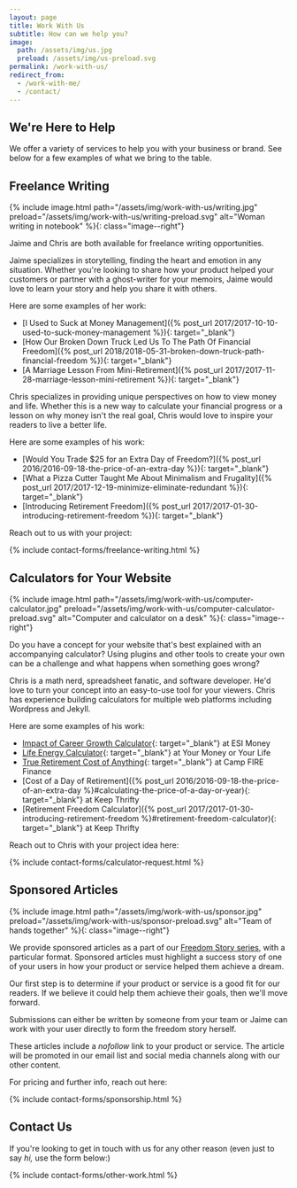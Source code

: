 ```yaml
---
layout: page
title: Work With Us
subtitle: How can we help you?
image:
  path: /assets/img/us.jpg
  preload: /assets/img/us-preload.svg
permalink: /work-with-us/
redirect_from:
  - /work-with-me/
  - /contact/
---
```


## We're Here to Help

We offer a variety of services to help you with your business or brand. See below for a few examples of what we bring to the table.

## Freelance Writing

{% include image.html path="/assets/img/work-with-us/writing.jpg" preload="/assets/img/work-with-us/writing-preload.svg" alt="Woman writing in notebook" %}{: class="image--right"}

Jaime and Chris are both available for freelance writing opportunities.

Jaime specializes in storytelling, finding the heart and emotion in any situation. Whether you're looking to share how your product helped your customers or partner with a ghost-writer for your memoirs, Jaime would love to learn your story and help you share it with others.

Here are some examples of her work:

- [I Used to Suck at Money Management]({% post_url 2017/2017-10-10-used-to-suck-money-management %}){: target="_blank"}
- [How Our Broken Down Truck Led Us To The Path Of Financial Freedom]({% post_url 2018/2018-05-31-broken-down-truck-path-financial-freedom %}){: target="_blank"}
- [A Marriage Lesson From Mini-Retirement]({% post_url 2017/2017-11-28-marriage-lesson-mini-retirement %}){: target="_blank"}

Chris specializes in providing unique perspectives on how to view money and life. Whether this is a new way to calculate your financial progress or a lesson on why money isn't the real goal, Chris would love to inspire your readers to live a better life.

Here are some examples of his work:

- [Would You Trade $25 for an Extra Day of Freedom?]({% post_url 2016/2016-09-18-the-price-of-an-extra-day %}){: target="_blank"}
- [What a Pizza Cutter Taught Me About Minimalism and Frugality]({% post_url 2017/2017-12-19-minimize-eliminate-redundant %}){: target="_blank"}
- [Introducing Retirement Freedom]({% post_url 2017/2017-01-30-introducing-retirement-freedom %}){: target="_blank"}

Reach out to us with your project:

{% include contact-forms/freelance-writing.html %}

## Calculators for Your Website

{% include image.html path="/assets/img/work-with-us/computer-calculator.jpg" preload="/assets/img/work-with-us/computer-calculator-preload.svg" alt="Computer and calculator on a desk" %}{: class="image--right"}

Do you have a concept for your website that's best explained with an accompanying calculator? Using plugins and other tools to create your own can be a challenge and what happens when something goes wrong?

Chris is a math nerd, spreadsheet fanatic, and software developer. He'd love to turn your concept into an easy-to-use tool for your viewers. Chris has experience building calculators for multiple web platforms including Wordpress and Jekyll.

Here are some examples of his work:

- [Impact of Career Growth Calculator](https://esimoney.com/impact-of-career-growth-calculator/){: target="_blank"} at ESI Money
- [Life Energy Calculator](https://yourmoneyoryourlife.com/life-energy-calculator/){: target="_blank"} at Your Money or Your Life
- [True Retirement Cost of Anything](https://www.campfirefinance.com/what-is-fire-and-how-does-it-work/#true-retirement-cost-calculator){: target="_blank"} at Camp FIRE Finance
- [Cost of a Day of Retirement]({% post_url 2016/2016-09-18-the-price-of-an-extra-day %}#calculating-the-price-of-a-day-or-year){: target="_blank"} at Keep Thrifty
- [Retirement Freedom Calculator]({% post_url 2017/2017-01-30-introducing-retirement-freedom %}#retirement-freedom-calculator){: target="_blank"} at Keep Thrifty

Reach out to Chris with your project idea here:

{% include contact-forms/calculator-request.html %}

## Sponsored Articles

{% include image.html path="/assets/img/work-with-us/sponsor.jpg" preload="/assets/img/work-with-us/sponsor-preload.svg" alt="Team of hands together" %}{: class="image--right"}

We provide sponsored articles as a part of our [Freedom Story series]({{site.url}}/freedom-stories), with a particular format. Sponsored articles must highlight a success story of one of your users in how your product or service helped them achieve a dream.

Our first step is to determine if your product or service is a good fit for our readers. If we believe it could help them achieve their goals, then we'll move forward.

Submissions can either be written by someone from your team or Jaime can work with your user directly to form the freedom story herself.

These articles include a _nofollow_ link to your product or service. The article will be promoted in our email list and social media channels along with our other content.

For pricing and further info, reach out here:

{% include contact-forms/sponsorship.html %}

## Contact Us

If you're looking to get in touch with us for any other reason (even just to say _hi,_ use the form below:)

{% include contact-forms/other-work.html %}
